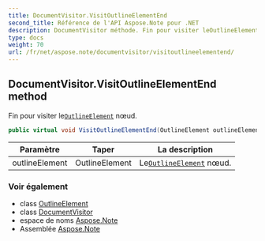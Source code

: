 ```yaml
---
title: DocumentVisitor.VisitOutlineElementEnd
second_title: Référence de l'API Aspose.Note pour .NET
description: DocumentVisitor méthode. Fin pour visiter leOutlineElement nœud.
type: docs
weight: 70
url: /fr/net/aspose.note/documentvisitor/visitoutlineelementend/
---
```

## DocumentVisitor.VisitOutlineElementEnd method

Fin pour visiter le[`OutlineElement`](../../outlineelement/) nœud.

```csharp
public virtual void VisitOutlineElementEnd(OutlineElement outlineElement)
```

| Paramètre | Taper | La description |
| --- | --- | --- |
| outlineElement | OutlineElement | Le[`OutlineElement`](../../outlineelement/) nœud. |

### Voir également

* class [OutlineElement](../../outlineelement/)
* class [DocumentVisitor](../)
* espace de noms [Aspose.Note](../../documentvisitor/)
* Assemblée [Aspose.Note](../../../)


